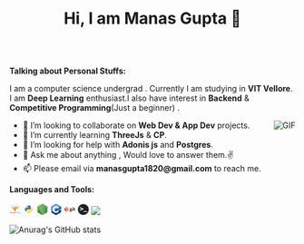 <h1 align="center" > Hi, I am Manas Gupta 👋</h1>

<br/>
<br/>

**Talking about Personal Stuffs:**

I am a computer science undergrad . Currently I am studying in __VIT Vellore__. I am __Deep Learning__ enthusiast.I also have interest in  __Backend__  &  __Competitive Programming__(Just a beginner) .

<img align="right" alt="GIF" src="https://media0.giphy.com/media/Y0b2MpUTfnrUa3jIM7/giphy.webp?cid=ecf05e478220743mdz89ca1vein8qeaq5nigls0tybjmbbjx&rid=giphy.webp" />

- 👯 I’m looking to collaborate on __Web Dev & App Dev__ projects.
- 🌱 I’m currently learning __ThreeJs__ & __CP__.
- 🤔 I’m looking for help with __Adonis js__ and __Postgres__.
- 💬 Ask me about anything , Would love to answer them.✌
- 📫 Please email via __manasgupta1820@gmail.com__ to reach me.

**Languages and Tools:**
<br/>
<br/>
<code><img height="20" src="https://raw.githubusercontent.com/github/explore/80688e429a7d4ef2fca1e82350fe8e3517d3494d/topics/tensorflow/tensorflow.png"></code>
<code><img height="20" src="https://raw.githubusercontent.com/github/explore/80688e429a7d4ef2fca1e82350fe8e3517d3494d/topics/python/python.png"></code>
<code><img height="20" src="https://raw.githubusercontent.com/github/explore/80688e429a7d4ef2fca1e82350fe8e3517d3494d/topics/nodejs/nodejs.png"></code>
<code><img height="20" src="https://raw.githubusercontent.com/github/explore/80688e429a7d4ef2fca1e82350fe8e3517d3494d/topics/cpp/cpp.png"></code>
<code><img height="20" src="https://raw.githubusercontent.com/github/explore/80688e429a7d4ef2fca1e82350fe8e3517d3494d/topics/git/git.png"></code>
<code><img height="20" src="https://raw.githubusercontent.com/github/explore/80688e429a7d4ef2fca1e82350fe8e3517d3494d/topics/terminal/terminal.png"></code>
<code><img height="20" src="https://upload.wikimedia.org/wikipedia/commons/thumb/1/10/CSS3_and_HTML5_logos_and_wordmarks.svg/791px-CSS3_and_HTML5_logos_and_wordmarks.svg.png"></code>


![Anurag's GitHub stats](https://github-readme-stats.vercel.app/api?username=manas1820&count_private=true&show_icons=true&theme=onedark)

